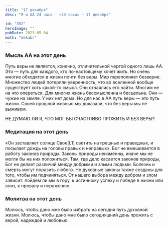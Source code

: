 ```yaml
---
title: "17 декабря"
desc: "Я и АА 24 часа - «24 часа» — 17 декабря"

id: "352"
heroImage: ""
pubDate: 2023-05-04
moth: "dekabr"
---
```


### Мысль АА на этот день

Путь веры не является, конечно, отличительной чертой одного лишь АА. Это —
путь для каждого, кто по-настоящему хочет жить. Но очень многие обходятся в
жизни почти без веры. Мир переполняет безверие. Множество людей потеряли
уверенность, что во вселенной вообще существует хоть какой-то смысл. Они
отчаялись его найти. Многим не на что опереться. Для многих жизнь бессмысленна
и бесцельна. Они — чужие на земле. У них нет дома. Но для нас в АА путь веры —
это путь жизни. Своей прошлой жизнью мы доказали, что без веры мы не выживем.

НЕ ДУМАЮ ЛИ Я, ЧТО МОГ БЫ СЧАСТЛИВО ПРОЖИТЬ И БЕЗ ВЕРЫ?

### Медитация на этот день

«Он заставляет солнце Свое[L1] светить на грешных и праведных, и посылает
дождь на головы правых и неправых». Бог не вмешивается в работу законов
природы. Законы природы неизменны, иначе мы не могли бы на них положиться.
Там, где дело касается законов природы, Бог не делает различий между добрыми и
злыми людьми. Болезнь и смерть могут поразить любого. Но духовные законы также
созданы для того, чтобы им подчиняться. От нашего выбора между добром и злом
зависит: пойдем ли мы в гору, к истинному успеху и победе в жизни или вниз, к
провалу и поражению.

### Молитва на этот день

Молюсь, чтобы дано мне было избрать на сегодня путь духовной жизни. Молюсь,
чтобы дано мне было сегодняшний день прожить с верой, надеждой и любовью.
